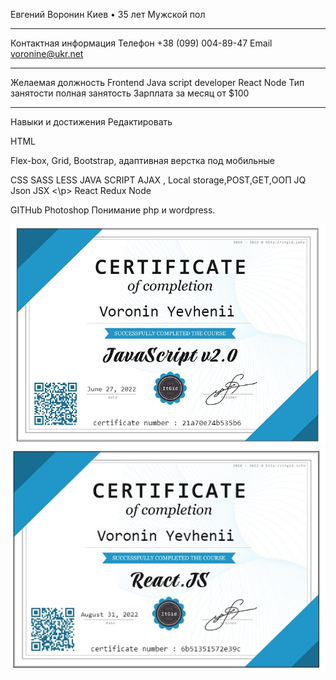 Евгений
Воронин
Киев • 35 лет
Мужской пол
________________________________________
Контактная информация
Телефон
+38 (099) 004-89-47
Email
voronine@ukr.net
________________________________________
Желаемая должность
Frontend Java script developer React Node
Тип занятости
полная занятость
Зарплата за месяц
от $100
________________________________________
Навыки и достижения
Редактировать



HTML

Flex-box, Grid, Bootstrap, адаптивная верстка под мобильные

CSS SASS LESS
JAVA SCRIPT
AJAX , Local storage,POST,GET,ООП
JQ Json JSX <\p>
React
Redux Node

GITHub
Photoshop
Понимание php и wordpress.

![](https://github.com/voronine/voronine/blob/main/sertjs.jpg)
![](https://github.com/voronine/voronine/blob/main/sertreact.jpg)
  
